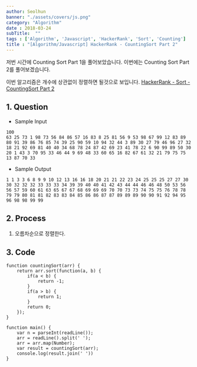 ```yaml
---
author: Seolhun
banner: "./assets/covers/js.png"
category: "Algorithm"
date : 2018-03-24
subTitle:  ""
tags : ['Algorithm', 'Javascript', 'HackerRank', 'Sort', 'Counting']
title : "[Algorithm/Javascript] HackerRank - CountingSort Part 2"
---
```


저번 시간에 Counting Sort Part 1을 풀어보았습니다.
이번에는 Counting Sort Part 2를 풀어보겠습니다.

이번 알고리즘은 개수에 상관없이 정렬하면 될것으로 보입니다.
[HackerRank - Sort - CountingSort Part 2](https://www.hackerrank.com/challenges/countingsort2/problem)


## 1. Question
- Sample Input
```
100
63 25 73 1 98 73 56 84 86 57 16 83 8 25 81 56 9 53 98 67 99 12 83 89 80 91 39 86 76 85 74 39 25 90 59 10 94 32 44 3 89 30 27 79 46 96 27 32 18 21 92 69 81 40 40 34 68 78 24 87 42 69 23 41 78 22 6 90 99 89 50 30 20 1 43 3 70 95 33 46 44 9 69 48 33 60 65 16 82 67 61 32 21 79 75 75 13 87 70 33
```

- Sample Output
```
1 1 3 3 6 8 9 9 10 12 13 16 16 18 20 21 21 22 23 24 25 25 25 27 27 30 30 32 32 32 33 33 33 34 39 39 40 40 41 42 43 44 44 46 46 48 50 53 56 56 57 59 60 61 63 65 67 67 68 69 69 69 70 70 73 73 74 75 75 76 78 78 79 79 80 81 81 82 83 83 84 85 86 86 87 87 89 89 89 90 90 91 92 94 95 96 98 98 99 99
```

## 2. Process
1. 오름차순으로 정렬한다.

## 3. Code
```tsx
function countingSort(arr) {
    return arr.sort(function(a, b) {
        if(a < b) {
            return -1;
        }
        if(a > b) {
            return 1;
        }
        return 0;
    });
}

function main() {
    var n = parseInt(readLine());
    arr = readLine().split(' ');
    arr = arr.map(Number);
    var result = countingSort(arr);
    console.log(result.join(' '))
}
```
